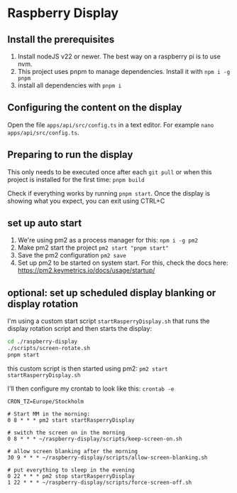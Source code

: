 # Raspberry Display

## Install the prerequisites

1. Install nodeJS v22 or newer. The best way on a raspberry pi is to use nvm.
2. This project uses pnpm to manage dependencies. Install it with `npm i -g pnpm`
3. install all dependencies with `pnpm i`

## Configuring the content on the display

Open the file `apps/api/src/config.ts` in a text editor. For example `nano apps/api/src/config.ts`.

## Preparing to run the display

This only needs to be executed once after each `git pull` or when this project is installed for the first time: `pnpm build`

Check if everything works by running `pnpm start`. Once the display is showing what you expect, you can exit using CTRL+C

## set up auto start

1. We're using pm2 as a process manager for this: `npm i -g pm2`
2. Make pm2 start the project `pm2 start "pnpm start"`
3. Save the pm2 configuration `pm2 save`
4. Set up pm2 to be started on system start. For this, check the docs here: https://pm2.keymetrics.io/docs/usage/startup/

## optional: set up scheduled display blanking or display rotation

I'm using a custom start script `startRasperryDisplay.sh` that runs the display rotation script and then starts the display:

```bash
cd ./raspberry-display
./scripts/screen-rotate.sh
pnpm start
```

this custom script is then started using pm2: `pm2 start startRasperryDisplay.sh`

I'll then configure my crontab to look like this: `crontab -e`

```
CRON_TZ=Europe/Stockholm

# Start MM in the morning:
0 8 * * * pm2 start startRasperryDisplay

# switch the screen on in the morning
0 8 * * * ~/raspberry-display/scripts/keep-screen-on.sh

# allow screen blanking after the morning
30 9 * * * ~/raspberry-display/scripts/allow-screen-blanking.sh

# put everything to sleep in the evening
0 22 * * * pm2 stop startRasperryDisplay
1 22 * * * ~/raspberry-display/scripts/force-screen-off.sh
```
